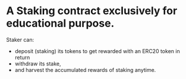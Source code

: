 A Staking contract exclusively for educational purpose.
======================================================
Staker can:
- deposit (staking) its tokens to get rewarded with an ERC20 token in return
- withdraw its stake, 
- and harvest the accumulated rewards of staking anytime.